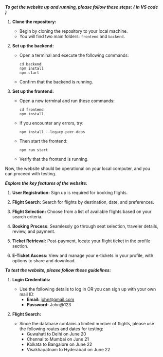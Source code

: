 ***To get the website up and running, please follow these steps: ( in VS code )***

1. **Clone the repository:**
   - Begin by cloning the repository to your local machine.
   - You will find two main folders: `frontend` and `backend`.

2. **Set up the backend:**
   - Open a terminal and execute the following commands:
     ```
     cd backend
     npm install
     npm start
     ```
   - Confirm that the backend is running.

3. **Set up the frontend:**
   - Open a new terminal and run these commands:
     ```
     cd frontend
     npm install
     ```
   - If you encounter any errors, try:
     ```
     npm install --legacy-peer-deps
     ```
   - Then start the frontend:
     ```
     npm run start
     ```
   - Verify that the frontend is running.

Now, the website should be operational on your local computer, and you can proceed with testing.


***Explore the key features of the website:***

1. **User Registration:**         Sign up is required for booking flights.

2. **Flight Search:**             Search for flights by destination, date, and preferences.

3. **Flight Selection:**          Choose from a list of available flights based on your search criteria.

4. **Booking Process:**           Seamlessly go through seat selection, traveler details, review, and payment.

5. **Ticket Retrieval:**          Post-payment, locate your flight ticket in the profile section.

6. **E-Ticket Access:**           View and manage your e-tickets in your profile, with options to share and download.


***To test the website, please follow these guidelines:***

1. **Login Credentials:**
   - Use the following details to log in OR you can sign up with your own mail ID:
     - **Email:** john@gmail.com
     - **Password:** John@123

2. **Flight Search:**
   - Since the database contains a limited number of flights, please use the following routes and dates for testing:
     - Guwahati to Delhi on June 20
     - Chennai to Mumbai on June 21
     - Kolkata to Bangalore on June 22
     - Visakhapatnam to Hyderabad on June 22
